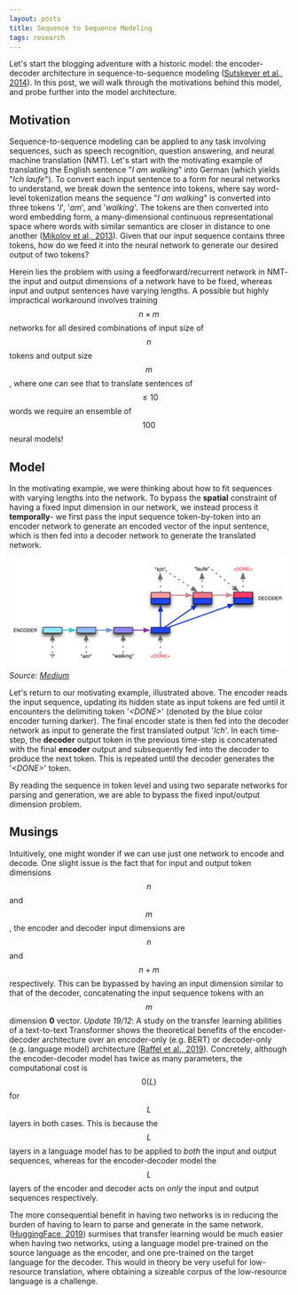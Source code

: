 ```yaml
---
layout: posts
title: Sequence to Sequence Modeling
tags: research
---
```


Let's start the blogging adventure with a historic model: the encoder-decoder architecture in sequence-to-sequence modeling ([Sutskever et al., 2014](https://arxiv.org/pdf/1409.3215.pdf)). In this post, we will walk through the motivations behind this model, and probe further into the model architecture.

## Motivation

Sequence-to-sequence modeling can be applied to any task involving sequences, such as speech recognition, question answering, and neural machine translation (NMT). Let's start with the motivating example of translating the English sentence "*I am walking*" into German (which yields "*Ich laufe*"). To convert each input sentence to a form for neural networks to understand, we break down the sentence into tokens, where say word-level tokenization means the sequence "*I am walking*" is converted into three tokens '*I*', '*am*', and '*walking*'. The tokens are then converted into word embedding form, a many-dimensional continuous representational space where words with similar semantics are closer in distance to one another ([Mikolov et al., 2013](https://papers.nips.cc/paper/5021-distributed-representations-of-words-and-phrases-and-their-compositionality.pdf)). Given that our input sequence contains three tokens, how do we feed it into the neural network to generate our desired output of two tokens?

Herein lies the problem with using a feedforward/recurrent network in NMT- the input and output dimensions of a network have to be fixed, whereas input and output sentences have varying lengths. A possible but highly impractical workaround involves training $$n \times m$$ networks for all desired combinations of input size of $$n$$ tokens and output size $$m$$, where one can see that to translate sentences of $$\leq 10$$ words we require an ensemble of $$100$$ neural models!

## Model

In the motivating example, we were thinking about how to fit sequences with varying lengths into the network. To bypass the **spatial** constraint of having a fixed input dimension in our network, we instead process it **temporally**- we first pass the input sequence token-by-token into an encoder network to generate an encoded vector of the input sentence, which is then fed into a decoder network to generate the translated network.

![Seq2Seq Model](/assets/img/seq2seq.png)
*Source: [Medium](https://medium.com/@devnag/seq2seq-the-clown-car-of-deep-learning-f88e1204dac3)*

Let's return to our motivating example, illustrated above. The encoder reads the input sequence, updating its hidden state as input tokens are fed until it encounters the delimiting token '*\<DONE\>*' (denoted by the blue color encoder turning darker). The final encoder state is then fed into the decoder network as input to generate the first translated output '*Ich*'. In each time-step, the **decoder** output token in the previous time-step is concatenated with the final **encoder** output and subsequently fed into the decoder to produce the next token. This is repeated until the decoder generates the '*\<DONE\>*' token.

By reading the sequence in token level and using two separate networks for parsing and generation, we are able to bypass the fixed input/output dimension problem.

## Musings

Intuitively, one might wonder if we can use just one network to encode and decode. One slight issue is the fact that for input and output token dimensions $$n$$ and $$m$$, the encoder and decoder input dimensions are $$n$$ and $$n + m$$ respectively. This can be bypassed by having an input dimension similar to that of the decoder, concatenating the input sequence tokens with an $$m$$ dimension **0** vector. *Update 19/12*: A study on the transfer learning abilities of a text-to-text Transformer shows the theoretical benefits of the encoder-decoder architecture over an encoder-only (e.g. BERT) or decoder-only (e.g. language model) architecture ([Raffel et al., 2019](https://arxiv.org/pdf/1910.10683.pdf)). Concretely, although the encoder-decoder model has twice as many parameters, the computational cost is $$\mathcal{0}(L)$$ for $$L$$ layers in both cases. This is because the $$L$$ layers in a language model has to be applied to *both* the input and output sequences, whereas for the encoder-decoder model the $$L$$ layers of the encoder and decoder acts on *only* the input and output sequences respectively.

The more consequential benefit in having two networks is in reducing the burden of having to learn to parse and generate in the same network. ([HuggingFace, 2019](https://medium.com/huggingface/encoder-decoders-in-transformers-a-hybrid-pre-trained-architecture-for-seq2seq-af4d7bf14bb8)) surmises that transfer learning would be much easier when having two networks, using a language model pre-trained on the source language as the encoder, and one pre-trained on the target language for the decoder. This would in theory be very useful for low-resource translation, where obtaining a sizeable corpus of the low-resource language is a challenge.
